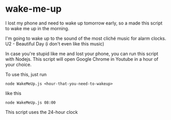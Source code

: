 # wake-me-up

I lost my phone and need to wake up tomorrow early, so a made this script to wake me up in the morning. 

I'm going to wake up to the sound of the most cliché music for alarm clocks. U2 - Beautiful Day (i don't even like this music)

In case you're stupid like me and lost your phone, you can run this script with Nodejs. This script will open Google Chrome in Youtube in a hour of your choice.

To use this, just run

```
node WakeMeUp.js <hour-that-you-need-to-wakeup>
```

like this

```
node WakeMeUp.js 08:00
```

This script uses the 24-hour clock

